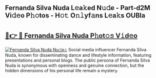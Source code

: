 ## Fernanda Silva Nuda L𝚎a𝚔ed N𝚞𝚍e - Part-d2M Vi𝚍𝚎o P𝚑𝚘tos - H𝚘𝚝 O𝚗𝚕yf𝚊ns L𝚎a𝚔s OUBla

# <h2><a href="http://kf5bq1.oniu.top/?m=Fernanda+Silva+Nuda">🔗👉 🔴 Fernanda Silva Nuda P𝚑ot𝚘𝚜 V𝚒d𝚎o</a></h2>

[![Fernanda Silva Nuda Nu𝚍e𝚜](https://i.imgur.com/0qMVB7G.gif)](http://kf5bq1.oniu.top/?m=Fernanda+Silva+Nuda)
Social media influencer Fernanda Silva Nuda, known for disseminating dance and lifestyle information, featuring presentations and personal blogs. The public persona of Fernanda Silva Nuda is synonymous with openness and genuine connection, but the hidden dimensions of his personal life remain a mystery.  

